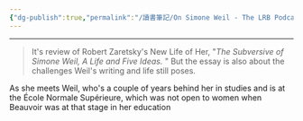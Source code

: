 ```yaml
---
{"dg-publish":true,"permalink":"/讀書筆記/On Simone Weil - The LRB Podcast/","title":"On Simone Weil - The LRB Podcast","tags":["Reading_Notes"],"noteIcon":"3","created":"2024-08-28T14:01:40.879+08:00","updated":"2025-05-30T18:38:48.902+08:00"}
---
```



---
> It's review of Robert Zaretsky's New Life of Her, "*The Subversive of Simone Weil, A Life and Five Ideas.* " But the essay is also about the challenges Weil's writing and life still poses.





As she meets Weil, who's a couple of years behind her in studies and is at the École Normale Supérieure, which was not open to women when Beauvoir was at that stage in her education

